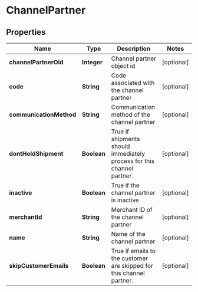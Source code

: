 

# ChannelPartner


## Properties

| Name | Type | Description | Notes |
|------------ | ------------- | ------------- | -------------|
|**channelPartnerOid** | **Integer** | Channel partner object id |  [optional] |
|**code** | **String** | Code associated with the channel partner |  [optional] |
|**communicationMethod** | **String** | Communication method of the channel partner |  [optional] |
|**dontHoldShipment** | **Boolean** | True if shipments should immediately process for this channel partner. |  [optional] |
|**inactive** | **Boolean** | True if the channel partner is inactive |  [optional] |
|**merchantId** | **String** | Merchant ID of the channel partner |  [optional] |
|**name** | **String** | Name of the channel partner |  [optional] |
|**skipCustomerEmails** | **Boolean** | True if emails to the customer are skipped for this channel partner. |  [optional] |




